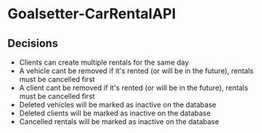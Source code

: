 # Goalsetter-CarRentalAPI

## Decisions

- Clients can create multiple rentals for the same day
- A vehicle cant be removed if it's rented (or will be in the future), rentals must be cancelled first
- A client cant be removed if it's rented (or will be in the future), rentals must be cancelled first
- Deleted vehicles will be marked as inactive on the database
- Deleted clients will be marked as inactive on the database
- Cancelled rentals will be marked as inactive on the database